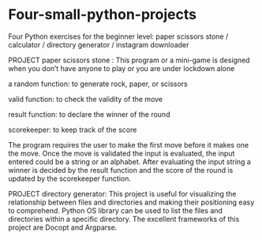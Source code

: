 # Four-small-python-projects
Four Python exercises for the beginner level: paper scissors stone / calculator / directory generator / instagram downloader



PROJECT paper scissors stone :
This program or a mini-game is designed when you don’t have anyone to play or you are under lockdown alone

a random function: to generate rock, paper, or scissors

valid function: to check the validity of the move

result function: to declare the winner of the round

scorekeeper: to keep track of the score

The program requires the user to make the first move before it makes one the move. Once the move is validated the input is evaluated, the input entered could be a string or an alphabet. After evaluating the input string a winner is decided by the result function and the score of the round is updated by the scorekeeper function. 








PROJECT directory generator:
This project is useful for visualizing the relationship between files and directories and making their positioning easy to comprehend. Python OS library can be used to list the files and directories within a specific directory. The excellent frameworks of this project are Docopt and Argparse. 
